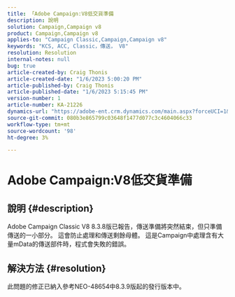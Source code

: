 ```yaml
---
title: 「Adobe Campaign:V8低交貨準備
description: 說明
solution: Campaign,Campaign v8
product: Campaign,Campaign v8
applies-to: "Campaign Classic,Campaign,Campaign v8"
keywords: "KCS, ACC, Classic，傳送， V8"
resolution: Resolution
internal-notes: null
bug: true
article-created-by: Craig Thonis
article-created-date: "1/6/2023 5:00:20 PM"
article-published-by: Craig Thonis
article-published-date: "1/6/2023 5:15:45 PM"
version-number: 1
article-number: KA-21226
dynamics-url: "https://adobe-ent.crm.dynamics.com/main.aspx?forceUCI=1&pagetype=entityrecord&etn=knowledgearticle&id=dea8e698-e38d-ed11-81ac-6045bd006149"
source-git-commit: 080b3e865799c03648f1477d077c3c4604066c33
workflow-type: tm+mt
source-wordcount: '98'
ht-degree: 3%

---
```


# Adobe Campaign:V8低交貨準備

## 說明 {#description}


Adobe Campaign Classic V8 8.3.8版已報告，傳送準備將突然結束，但只準備傳送的一小部分。 這會防止處理和傳送剩餘母體。 這是Campaign中處理含有大量mData的傳送部件時，程式會失敗的錯誤。


## 解決方法 {#resolution}


此問題的修正已納入參考NEO-48654中8.3.9版起的發行版本中。
